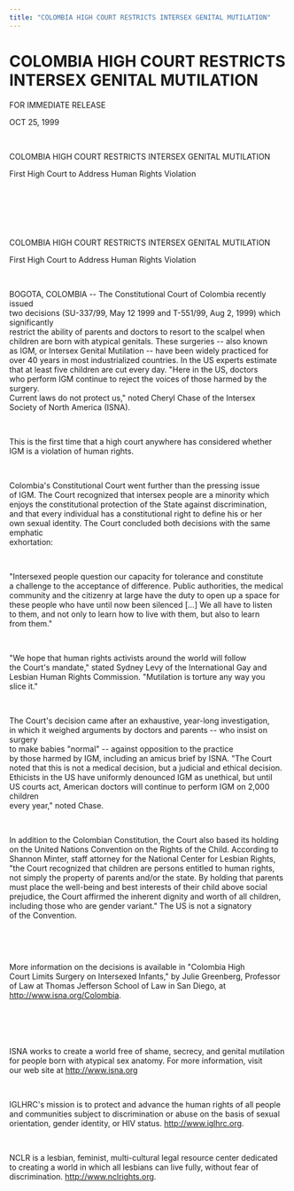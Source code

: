 ```yaml
---
title: "COLOMBIA HIGH COURT RESTRICTS INTERSEX GENITAL MUTILATION"
---
```


# COLOMBIA HIGH COURT RESTRICTS INTERSEX GENITAL MUTILATION

  
  


FOR IMMEDIATE RELEASE

  
  


OCT 25, 1999

  
  


&nbsp;

  
  


COLOMBIA HIGH COURT RESTRICTS INTERSEX GENITAL MUTILATION

  
  


First High Court to Address Human Rights Violation

  
  


&nbsp;

  
  


&nbsp;

  
  


&nbsp;

  
  


COLOMBIA HIGH COURT RESTRICTS INTERSEX GENITAL MUTILATION

  
  


First High Court to Address Human Rights Violation

  
  


&nbsp;

  
  


BOGOTA, COLOMBIA -- The Constitutional Court of Colombia recently issued  
two decisions (SU-337/99, May 12 1999 and T-551/99, Aug 2, 1999) which significantly  
restrict the ability of parents and doctors to resort to the scalpel when  
children are born with atypical genitals. These surgeries -- also known  
as IGM, or Intersex Genital Mutilation -- have been widely practiced for  
over 40 years in most industrialized countries. In the US experts estimate  
that at least five children are cut every day. "Here in the US, doctors  
who perform IGM continue to reject the voices of those harmed by the surgery.  
Current laws do not protect us," noted Cheryl Chase of the Intersex  
Society of North America (ISNA).

  
  


&nbsp;

  
  


This is the first time that a high court anywhere has considered whether  
IGM is a violation of human rights.

  
  


&nbsp;

  
  


Colombia's Constitutional Court went further than the pressing issue  
of IGM. The Court recognized that intersex people are a minority which  
enjoys the constitutional protection of the State against discrimination,  
and that every individual has a constitutional right to define his or her  
own sexual identity. The Court concluded both decisions with the same emphatic  
exhortation:

  
  


&nbsp;

  
  


"Intersexed people question our capacity for tolerance and constitute  
a challenge to the acceptance of difference. Public authorities, the medical  
community and the citizenry at large have the duty to open up a space for  
these people who have until now been silenced [...] We all have to listen  
to them, and not only to learn how to live with them, but also to learn  
from them."

  
  


&nbsp;

  
  


"We hope that human rights activists around the world will follow  
the Court's mandate," stated Sydney Levy of the International Gay and  
Lesbian Human Rights Commission. "Mutilation is torture any way you  
slice it."

  
  


&nbsp;

  
  


The Court's decision came after an exhaustive, year-long investigation,  
in which it weighed arguments by doctors and parents -- who insist on surgery  
to make babies "normal" -- against opposition to the practice  
by those harmed by IGM, including an amicus brief by ISNA. "The Court  
noted that this is not a medical decision, but a judicial and ethical decision.  
Ethicists in the US have uniformly denounced IGM as unethical, but until  
US courts act, American doctors will continue to perform IGM on 2,000 children  
every year," noted Chase.

  
  


&nbsp;

  
  


In addition to the Colombian Constitution, the Court also based its holding  
on the United Nations Convention on the Rights of the Child. According to  
Shannon Minter, staff attorney for the National Center for Lesbian Rights,  
"the Court recognized that children are persons entitled to human rights,  
not simply the property of parents and/or the state. By holding that parents  
must place the well-being and best interests of their child above social  
prejudice, the Court affirmed the inherent dignity and worth of all children,  
including those who are gender variant." The US is not a signatory  
of the Convention.

  
  


&nbsp;

  
  


&nbsp;

  
  


More information on the decisions is available in "Colombia High  
Court Limits Surgery on Intersexed Infants," by Julie Greenberg, Professor  
of Law at Thomas Jefferson School of Law in San Diego, at http://www.isna.org/Colombia.

  
  


&nbsp;

  
  


###

  
  


&nbsp;

  
  


ISNA works to create a world free of shame, secrecy, and genital mutilation  
for people born with atypical sex anatomy. For more information, visit  
our web site at http://www.isna.org

  
  


&nbsp;

  
  


IGLHRC's mission is to protect and advance the human rights of all people  
and communities subject to discrimination or abuse on the basis of sexual  
orientation, gender identity, or HIV status. http://www.iglhrc.org.

  
  


&nbsp;

  
  


NCLR is a lesbian, feminist, multi-cultural legal resource center dedicated  
to creating a world in which all lesbians can live fully, without fear of  
discrimination. http://www.nclrights.org.